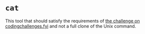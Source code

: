 # `cat`

This tool that should satisfy the requirements of [the challenge on
codingchallenges.fyi](https://codingchallenges.fyi/challenges/challenge-cat) and
not a full clone of the Unix command.
